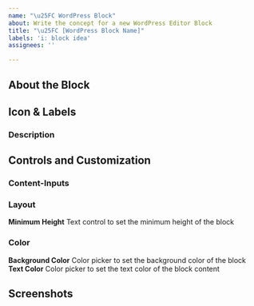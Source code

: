 ```yaml
---
name: "\u25FC WordPress Block"
about: Write the concept for a new WordPress Editor Block
title: "\u25FC [WordPress Block Name]"
labels: 'i: block idea'
assignees: ''

---
```


## About the Block
<!-- Describe the function of the block -->

## Icon & Labels
<!-- Provide an SVG as a block icon. See https://thenounproject.com -->

### Description
<!-- Write the description of the block -->

## Controls and Customization
<!-- Describe panels and controls you want the user to have -->

### Content-Inputs
<!-- List input-fields to use with this block -->

### Layout
**Minimum Height** Text control to set the minimum height of the block

### Color
**Background Color** Color picker to set the background color of the block
**Text Color** Color picker to set the text color of the block content

## Screenshots
<!-- Attach mockups or designs for the block -->
